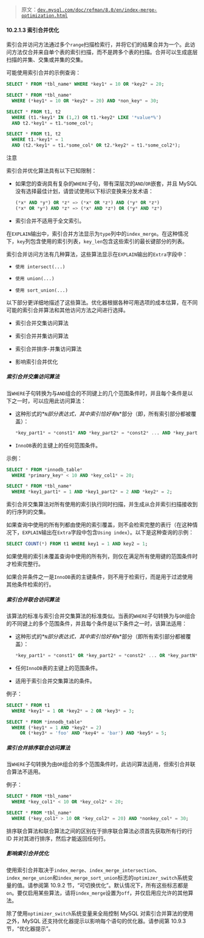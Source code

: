 > 原文：[`dev.mysql.com/doc/refman/8.0/en/index-merge-optimization.html`](https://dev.mysql.com/doc/refman/8.0/en/index-merge-optimization.html)

#### 10.2.1.3 索引合并优化

索引合并访问方法通过多个`range`扫描检索行，并将它们的结果合并为一个。此访问方法仅合并来自单个表的索引扫描，而不是跨多个表的扫描。合并可以生成底层扫描的并集、交集或并集的交集。

可能使用索引合并的示例查询：

```sql
SELECT * FROM *tbl_name* WHERE *key1* = 10 OR *key2* = 20;

SELECT * FROM *tbl_name*
  WHERE (*key1* = 10 OR *key2* = 20) AND *non_key* = 30;

SELECT * FROM t1, t2
  WHERE (t1.*key1* IN (1,2) OR t1.*key2* LIKE '*value*%')
  AND t2.*key1* = t1.*some_col*;

SELECT * FROM t1, t2
  WHERE t1.*key1* = 1
  AND (t2.*key1* = t1.*some_col* OR t2.*key2* = t1.*some_col2*);
```

注意

索引合并优化算法具有以下已知限制：

+   如果您的查询具有复杂的`WHERE`子句，带有深层次的`AND`/`OR`嵌套，并且 MySQL 没有选择最佳计划，请尝试使用以下标识变换来分发术语：

    ```sql
    (*x* AND *y*) OR *z* => (*x* OR *z*) AND (*y* OR *z*)
    (*x* OR *y*) AND *z* => (*x* AND *z*) OR (*y* AND *z*)
    ```

+   索引合并不适用于全文索引。

在`EXPLAIN`输出中，索引合并方法显示为`type`列中的`index_merge`。在这种情况下，`key`列包含使用的索引列表，`key_len`包含这些索引的最长键部分的列表。

索引合并访问方法有几种算法，这些算法显示在`EXPLAIN`输出的`Extra`字段中：

+   `使用 intersect(...)`

+   `使用 union(...)`

+   `使用 sort_union(...)`

以下部分更详细地描述了这些算法。优化器根据各种可用选项的成本估算，在不同可能的索引合并算法和其他访问方法之间进行选择。

+   索引合并交集访问算法

+   索引合并并集访问算法

+   索引合并排序-并集访问算法

+   影响索引合并优化

##### 索引合并交集访问算法

当`WHERE`子句转换为与`AND`组合的不同键上的几个范围条件时，并且每个条件是以下之一时，可以应用此访问算法：

+   这种形式的*`N`*部分表达式，其中索引恰好有*`N`*部分（即，所有索引部分都被覆盖）：

    ```sql
    *key_part1* = *const1* AND *key_part2* = *const2* ... AND *key_partN* = *constN*
    ```

+   `InnoDB`表的主键上的任何范围条件。

示例：

```sql
SELECT * FROM *innodb_table*
  WHERE *primary_key* < 10 AND *key_col1* = 20;

SELECT * FROM *tbl_name*
  WHERE *key1_part1* = 1 AND *key1_part2* = 2 AND *key2* = 2;
```

索引合并交集算法对所有使用的索引执行同时扫描，并生成从合并索引扫描接收到的行序列的交集。

如果查询中使用的所有列都由使用的索引覆盖，则不会检索完整的表行（在这种情况下，`EXPLAIN`输出在`Extra`字段中包含`Using index`）。以下是这种查询的示例：

```sql
SELECT COUNT(*) FROM t1 WHERE key1 = 1 AND key2 = 1;
```

如果使用的索引未覆盖查询中使用的所有列，则仅在满足所有使用键的范围条件时才检索完整行。

如果合并条件之一是`InnoDB`表的主键条件，则不用于检索行，而是用于过滤使用其他条件检索的行。

##### 索引合并联合访问算法

该算法的标准与索引合并交集算法的标准类似。当表的`WHERE`子句转换为与`OR`组合的不同键上的多个范围条件，并且每个条件是以下条件之一时，该算法适用：

+   这种形式的*`N`*部分表达式，其中索引恰好有*`N`*部分（即所有索引部分都被覆盖）：

    ```sql
    *key_part1* = *const1* OR *key_part2* = *const2* ... OR *key_partN* = *constN*
    ```

+   任何`InnoDB`表的主键上的范围条件。

+   适用于索引合并交集算法的条件。

例子：

```sql
SELECT * FROM t1
  WHERE *key1* = 1 OR *key2* = 2 OR *key3* = 3;

SELECT * FROM *innodb_table*
  WHERE (*key1* = 1 AND *key2* = 2)
     OR (*key3* = 'foo' AND *key4* = 'bar') AND *key5* = 5;
```

##### 索引合并排序联合访问算法

当`WHERE`子句转换为由`OR`组合的多个范围条件时，此访问算法适用，但索引合并联合算法不适用。

例子：

```sql
SELECT * FROM *tbl_name*
  WHERE *key_col1* < 10 OR *key_col2* < 20;

SELECT * FROM *tbl_name*
  WHERE (*key_col1* > 10 OR *key_col2* = 20) AND *nonkey_col* = 30;
```

排序联合算法和联合算法之间的区别在于排序联合算法必须首先获取所有行的行 ID 并对其进行排序，然后才能返回任何行。

##### 影响索引合并优化

使用索引合并取决于`index_merge`、`index_merge_intersection`、`index_merge_union`和`index_merge_sort_union`标志的`optimizer_switch`系统变量的值。请参阅第 10.9.2 节，“可切换优化”。默认情况下，所有这些标志都是`on`。要仅启用某些算法，请将`index_merge`设置为`off`，并仅启用应允许的其他算法。

除了使用`optimizer_switch`系统变量来全局控制 MySQL 对索引合并算法的使用之外，MySQL 还支持优化器提示以影响每个语句的优化器。请参阅第 10.9.3 节，“优化器提示”。

